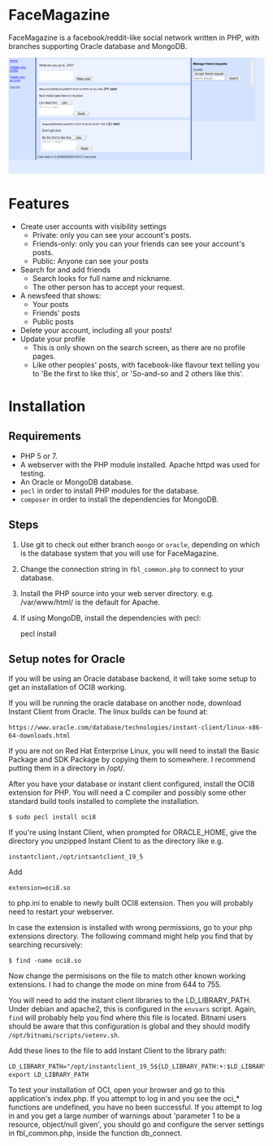 FaceMagazine
============
FaceMagazine is a  facebook/reddit-like social network written in PHP, with
branches supporting Oracle database and MongoDB.

![View when logged in](screenshot.png)

Features
========
* Create user accounts with visibility settings
    * Private: only you can see your account's posts.
    * Friends-only: only you can your friends can see your account's posts.
    * Public: Anyone can see your posts
* Search for and add friends
    * Search looks for full name and nickname.
    * The other person has to accept your request.
* A newsfeed that shows:
    * Your posts
    * Friends' posts
    * Public posts
* Delete your account, including all your posts!
* Update your profile
    * This is only shown on the search screen, as there are no profile pages.
    * Like other peoples' posts, with facebook-like flavour text telling you
    to 'Be the first to like this', or 'So-and-so and 2 others like this'.

Installation
============

Requirements
------------
* PHP 5 or 7.
* A webserver with the PHP module installed. Apache httpd was used for testing.
* An Oracle or MongoDB database.
* `pecl` in order to install PHP modules for the database.
* `composer` in order to install the dependencies for MongoDB.

Steps
-----
1. Use git to check out either branch `mongo` or `oracle`, depending on which
is the database system that you will use for FaceMagazine.

2. Change the connection string in `fbl_common.php` to connect to your database.

3. Install the PHP source into your web server directory. e.g. /var/www/html/
is the default for Apache.

4. If using MongoDB, install the dependencies with pecl:

    pecl install

Setup notes for Oracle
----------------------
If you will be using an Oracle database backend, it will take some setup to get
an installation of OCI8 working.

If you will be running the oracle database on another node, download Instant
Client from Oracle. The linux builds can be found at:

    https://www.oracle.com/database/technologies/instant-client/linux-x86-64-downloads.html

If you are not on Red Hat Enterprise Linux, you will need to install the Basic
Package and SDK Package by copying them to somewhere. I recommend putting them
in a directory in /opt/.

After you have your database or instant client configured, install the OCI8
extension for PHP. You will need a C compiler and possibly some other standard
build tools installed to complete the installation.

    $ sudo pecl install oci8

If you're using Instant Client, when prompted for ORACLE_HOME, give the
directory you unzipped Instant Client to as the directory like e.g.

    instantclient,/opt/intsantclient_19_5

Add

    extension=oci8.so

to php.ini to enable to newly built OCI8 extension. Then you will probably need
to restart your webserver.

In case the extension is installed with wrong permissions, go to your php
extensions directory. The following command might help you find that by
searching recursively:

    $ find -name oci8.so

Now change the permisisons on the file to match other known working extensions.
I had to change the mode on mine from 644 to 755.

You will need to add the instant client libraries to the LD\_LIBRARY\_PATH. Under
debian and apache2, this is configured in the `envvars` script. Again, `find`
will probably help you find  where this file is located. Bitnami users should
be aware that this configuration is global and they should modify
`/opt/bitnami/scripts/setenv.sh`.


Add these lines to the file to add Instant Client to the library path:

    LD_LIBRARY_PATH="/opt/instantclient_19_5${LD_LIBRARY_PATH:+:$LD_LIBRARY_PATH}"
    export LD_LIBRARY_PATH

To test your installation of OCI, open your browser and go to this application's
index.php. If you attempt to log in and you see the oci\_* functions are
undefined, you have no been successful. If you attempt to log in and you get a
large number of warnings about 'parameter 1 to be a resource, object/null
given',
you should go and configure the server settings in fbl\_common.php, inside the
function db_connect.

